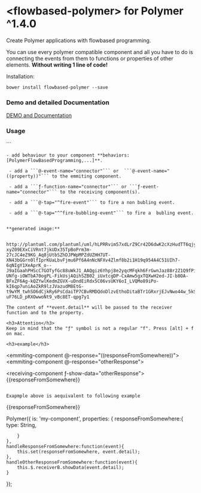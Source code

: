 # \<flowbased-polymer\> for Polymer ^1.4.0

Create Polymer applications with flowbased programming.

You can use every polymer compatible component and all you have to do is connecting the events from them to functions or properties of other elements. **Without writing 1 line of code!** 




Installation:
```
bower install flowbased-polymer --save
```

<h3>Demo and detailed Documentation</h3>

[DEMO and Documentation](https://veith.github.io/flowbased-polymer/components/flowbased-polymer/)

<h3>Usage</h3>
```
<link rel="import" href="../../bower_components/flowbased-polymer/behaviour.html">

```
- add behaviour to your component **behaviors: [PolymerFlowBasedProgramming,...]**.

 - add a ```@-event-name="connector"``` or  ```@-event-name="((property))"``` to the emmiting component.

 - add a ```ƒ-function-name="connector"``` or ```ƒ-event-name="connector"``` to the receiving component(s).

 - add a ```@-tap="^fire-event"``` to fire a non bubling event.

 - add a ```@-tap="^^fire-bubbling-event"``` to fire a  bubling event.


**generated image:**
 
 http://plantuml.com/plantuml/uml/hLPRRvim57xdLrZ9Cr42D6dwK2cXzHudTT6qjyg64y92R6PCkghQVvynX3kvh3EAPCxby_Vvs8T4i9L8SYJ2O2UH7mhmPCYPWP9zo68Yo065J8BO4W_GXq69jmy4JvdlyeWB56LfWO1tWtBXWyYjsl37g21eba74-xyZ09EXxCiVRnt7jkUDx35TpBoPrm3m-27cJC4eZ9KG_Aq8jUtbSZhDJPWpMPZdUZHH7UT-XN43bGGrn0lfIprKUaLbvFjmu6Pf6A4nNcNFXv4Zlmf8b2i1H19q954A4C51UIh7-6qNIgY1XeAprK_o--J9aIGaahPHScC7GOTyfGc88uWkJ1_AAQgiz6Yhpj8e2yqcMFqkh6FrGwnJaz88r2Z1Q9fPi9wjSnyQty_SnRqp16uFWP_3fjTXErrXD9MIivEzka1g2q4GzGQ_qc8ZI-UNfg-iOWTbA70ogPL-FikUsjAQihSZB02_iUxtcgDP-CxAmw5gxTQXwH2ed-JI-b8OA-BFxZF6Ag-kQZYwlKedmZGVX-uDndEiRdx5C06vsUKY6oI_LVQMo89iPo-kI6qp7uniAoZkR9lzJVazudM8EtG-t9wYM_twhSO6dCjkRy6PsCdaiTP7CBvRMDQdoDlzvEthoDitaBTr1GRxrjEJvNwo44w_5kSwBSuDMfnUBNHGYoHnGyA6nAVMM30kNkjCQq45iUBZFs8SROW8GEfs_ICRB1H7meYUNtKP5Fzkfcfr_jrK3VHWcbldFm7jIHod4amLJqFcfommUaHcG1Tx-uF76LD_pRXOwwoNt9_vBc8ET-qpg7y1

The content of **event.detail** will be passed to the receiver function and to the property.

<h3>Attention</h3>
Keep in mind that the "ƒ" symbol is not a regular "f". Press [alt] + f on mac.

<h3>example</h3>
```
<emmiting-component @-response="((responseFromSomewhere))"></emmiting-component>
<emmiting-component @-response="otherResponse"></emmiting-component>

<receiving-component ƒ-show-data="otherResponse"></receiving-component>
{{responseFromSomewhere}}

```

Exapmple above is aequivalent to following example

```
<emmiting-component id="emmiter" on-response="handleResponseFromSomewhere"></emmiting-component>
<emmiting-component id="emmiterB" on-response="handleOtherResponseFromSomewhere"></emmiting-component>

<receiving-component id="receiver"></receiving-component>
{{responseFromSomewhere}}

Polymer({
    is: 'my-component',
    properties: {
        responseFromSomewhere:{
            type: String,

        }
    },
    handleResponseFromSomewhere:function(event){
        this.set(responseFromSomewhere, event.detail);
    },
    handleOtherResponseFromSomewhere:function(event){
        this.$.receiverB.showData(event.detail);
    }

});

```



